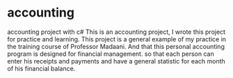 # accounting
accounting project with c#
This  is an accounting project, I wrote this project for practice and learning.
This project is a general example of my practice in the training course of Professor Madaani.
And that this personal accounting program is designed for financial management.
so that each person can enter his receipts and payments and have a general statistic for each month of his financial balance.
